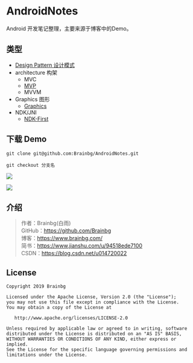 # AndroidNotes

Android 开发笔记整理，主要来源于博客中的Demo。

## 类型
- [Design Pattern 设计模式](https://github.com/Brainbg/AndroidNotes/tree/Design-Pattern)
- architecture 构架
  - MVC 
  - [MVP](https://github.com/Brainbg/LearnAndroid/tree/MVP)  
  - MVVM
- Graphics 图形
  - [Graphics](https://github.com/Brainbg/AndroidNotes/tree/Graphics)
- NDK/JNI
  - [NDK-First](https://github.com/Brainbg/AndroidNotes/tree/NDK-First)

## 下载 Demo

```
git clone git@github.com:Brainbg/AndroidNotes.git
```

```
git checkout 分支名 
```


![](https://gitee.com/Brain-RD/BlogPic/raw/master/ABC/image-20210214224249144.png)

![](https://gitee.com/Brain-RD/BlogPic/raw/master/ABC/20210214224407.png)
## 介绍
> 作者：Brainbg(白雨)  
> GitHub：https://github.com/Brainbg   
> 博客：https://www.brainbg.com/    
> 简书：https://www.jianshu.com/u/94518ede7100   
> CSDN：https://blog.csdn.net/u014720022  
## License


    Copyright 2019 Brainbg

    Licensed under the Apache License, Version 2.0 (the "License");
    you may not use this file except in compliance with the License.
    You may obtain a copy of the License at

       http://www.apache.org/licenses/LICENSE-2.0

    Unless required by applicable law or agreed to in writing, software
    distributed under the License is distributed on an "AS IS" BASIS,
    WITHOUT WARRANTIES OR CONDITIONS OF ANY KIND, either express or implied.
    See the License for the specific language governing permissions and
    limitations under the License.

